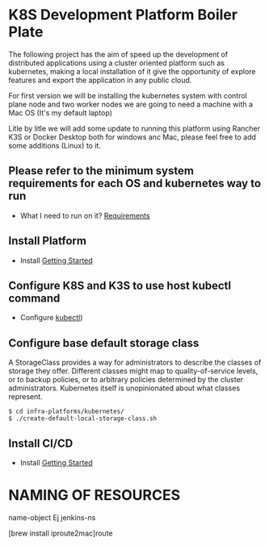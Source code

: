 # K8S Development Platform Boiler Plate

The following project has the aim of speed up the development of distributed applications using a cluster oriented
platform such as kubernetes, making a local installation of it give the opportunity of explore features and 
export the application in any public cloud.

For first version we will be installing the kubernetes system with control plane node and two worker nodes we are going 
to need a machine with a Mac OS (It's my default laptop)

Litle by litle we will add some update to running this platform using Rancher K3S or Docker Desktop both for windows 
anc Mac, please feel free to add some additions (Linux)  to it.

## Please refer to the minimum system requirements for each OS and kubernetes way to run
- What I need to run on it? [Requirements](./docs/requirements.md)

## Install Platform
- Install [Getting Started](./docs/starting.md)

## Configure K8S and K3S to use host kubectl command
- Configure [kubectl](./docs/kubectl-config.md))

## Configure base default storage class

A StorageClass provides a way for administrators to describe the classes of storage they offer. Different classes might map to quality-of-service levels, or to backup policies, or to arbitrary policies determined by the cluster administrators. Kubernetes itself is unopinionated about what classes represent.


    $ cd infra-platforms/kubernetes/
    $ ./create-default-local-storage-class.sh


## Install CI/CD
- Install [Getting Started](./docs/ci-cd.md)

# NAMING OF RESOURCES
name-object Ej jenkins-ns

[brew install iproute2mac]route
